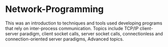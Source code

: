 # Network-Programming

This was an introduction to techniques and tools used developing
programs that rely on inter-process communication. Topics include
TCP/IP client-server paradigm, client socket calls, server socket 
calls, connectionless and connection-oriented server paradigms, 
Advanced topics.
